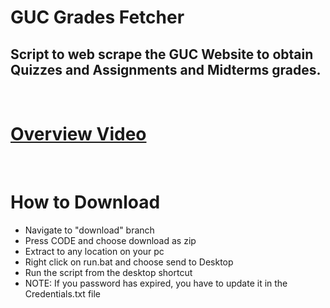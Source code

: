 # GUC Grades Fetcher

## Script to web scrape the GUC Website to obtain Quizzes and Assignments and Midterms grades.
<br>

# [Overview Video](https://youtu.be/LnmrYYz9xlI)

<br>

# How to Download

+ Navigate to "download" branch
+ Press CODE and choose download as zip
+ Extract to any location on your pc
+ Right click on run.bat and choose send to Desktop
+ Run the script from the desktop shortcut
+ NOTE: If you password has expired, you have to update it in the Credentials.txt file